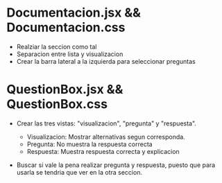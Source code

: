 # Documentacion.jsx && Documentacion.css

- Realziar la seccion como tal
- Separacion entre lista y visualizacion
- Crear la barra lateral a la izquierda para seleccionar preguntas


# QuestionBox.jsx && QuestionBox.css

- Crear las tres vistas: "visualizacion", "pregunta" y "respuesta".

    - Visualizacion: Mostrar alternativas segun corresponda.
    - Pregunta: No muestra la respuesta correcta
    - Respuesta: Muestra respuesta correcta y explicacion

- Buscar si vale la pena realizar pregunta y respuesta, puesto que para usarla se tendria que ver en la otra seccion.
